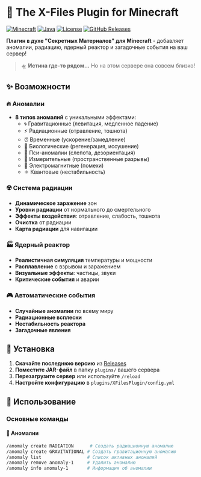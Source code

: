 # 🔮 The X-Files Plugin for Minecraft

[![Minecraft](https://img.shields.io/badge/Minecraft-1.21-green.svg)](https://www.minecraft.net/)
[![Java](https://img.shields.io/badge/Java-21-red.svg)](https://openjdk.org/)
[![License](https://img.shields.io/badge/License-MIT-blue.svg)](LICENSE)
[![GitHub Releases](https://img.shields.io/github/v/release/yourname/XFilesPlugin)](https://github.com/yourname/XFilesPlugin/releases)

**Плагин в духе "Секретных Материалов" для Minecraft** - добавляет аномалии, радиацию, ядерный реактор и загадочные события на ваш сервер!

> 🛸 **Истина где-то рядом...** Но на этом сервере она совсем близко!

## ✨ Возможности

### 🔥 Аномалии
- **8 типов аномалий** с уникальными эффектами:
  - 🌀 Гравитационные (левитация, медленное падение)
  - ⚡ Радиационные (отравление, тошнота) 
  - ⏰ Временные (ускорение/замедление)
  - 🧬 Биологические (регенерация, иссушение)
  - 🧠 Пси-аномалии (слепота, дезориентация)
  - 🌌 Измерительные (пространственные разрывы)
  - 🔌 Электромагнитные (помехи)
  - ⚛️ Квантовые (нестабильность)

### ☢️ Система радиации
- **Динамическое заражение** зон
- **Уровни радиации** от нормального до смертельного
- **Эффекты воздействия**: отравление, слабость, тошнота
- **Очистка** от радиации
- **Карта радиации** для навигации

### 🏭 Ядерный реактор
- **Реалистичная симуляция** температуры и мощности
- **Расплавление** с взрывом и заражением
- **Визуальные эффекты**: частицы, звуки
- **Критические события** и аварии

### 🎮 Автоматические события
- **Случайные аномалии** по всему миру
- **Радиационные всплески**
- **Нестабильность реактора**
- **Загадочные явления**

## 🚀 Установка

1. **Скачайте последнюю версию** из [Releases](https://github.com/yourname/XFilesPlugin/releases)
2. **Поместите JAR-файл** в папку `plugins/` вашего сервера
3. **Перезагрузите сервер** или используйте `/reload`
4. **Настройте конфигурацию** в `plugins/XFilesPlugin/config.yml`

## 📖 Использование

### Основные команды

#### 🔮 Аномалии
```bash
/anomaly create RADIATION      # Создать радиационную аномалию
/anomaly create GRAVITATIONAL # Создать гравитационную аномалию
/anomaly list                 # Список активных аномалий
/anomaly remove anomaly-1     # Удалить аномалию
/anomaly info anomaly-1       # Информация об аномалии
